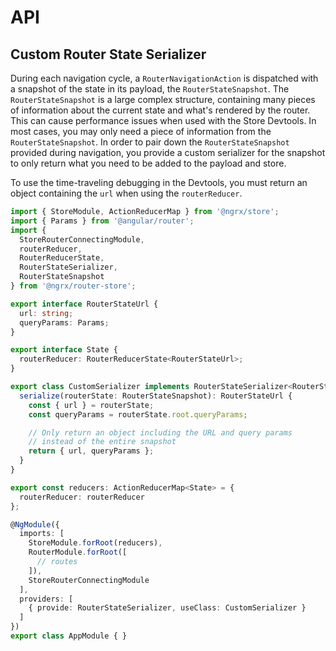 # API

## Custom Router State Serializer

During each navigation cycle, a `RouterNavigationAction` is dispatched with a snapshot of the state in its payload, the `RouterStateSnapshot`. The `RouterStateSnapshot` is a large complex structure, containing many pieces of information about the current state and what's rendered by the router. This can cause performance
issues when used with the Store Devtools. In most cases, you may only need a piece of information from the `RouterStateSnapshot`. In order to pair down the `RouterStateSnapshot` provided during navigation, you provide a custom serializer for the snapshot to only return what you need to be added to the payload and store.

To use the time-traveling debugging in the Devtools, you must return an object containing the `url` when using the `routerReducer`.

```ts
import { StoreModule, ActionReducerMap } from '@ngrx/store';
import { Params } from '@angular/router';
import {
  StoreRouterConnectingModule,
  routerReducer,
  RouterReducerState,
  RouterStateSerializer,
  RouterStateSnapshot
} from '@ngrx/router-store';

export interface RouterStateUrl {
  url: string;
  queryParams: Params;
}

export interface State {
  routerReducer: RouterReducerState<RouterStateUrl>;
}

export class CustomSerializer implements RouterStateSerializer<RouterStateUrl> {
  serialize(routerState: RouterStateSnapshot): RouterStateUrl {
    const { url } = routerState;
    const queryParams = routerState.root.queryParams;

    // Only return an object including the URL and query params
    // instead of the entire snapshot
    return { url, queryParams };
  }
}

export const reducers: ActionReducerMap<State> = {
  routerReducer: routerReducer
};

@NgModule({
  imports: [
    StoreModule.forRoot(reducers),
    RouterModule.forRoot([
      // routes
    ]),
    StoreRouterConnectingModule
  ],
  providers: [
    { provide: RouterStateSerializer, useClass: CustomSerializer }
  ]
})
export class AppModule { }
```